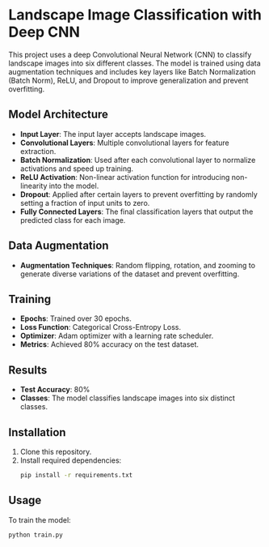 # Landscape Image Classification with Deep CNN

This project uses a deep Convolutional Neural Network (CNN) to classify landscape images into six different classes. The model is trained using data augmentation techniques and includes key layers like Batch Normalization (Batch Norm), ReLU, and Dropout to improve generalization and prevent overfitting.

## Model Architecture

- **Input Layer**: The input layer accepts landscape images.
- **Convolutional Layers**: Multiple convolutional layers for feature extraction.
- **Batch Normalization**: Used after each convolutional layer to normalize activations and speed up training.
- **ReLU Activation**: Non-linear activation function for introducing non-linearity into the model.
- **Dropout**: Applied after certain layers to prevent overfitting by randomly setting a fraction of input units to zero.
- **Fully Connected Layers**: The final classification layers that output the predicted class for each image.

## Data Augmentation

- **Augmentation Techniques**: Random flipping, rotation, and zooming to generate diverse variations of the dataset and prevent overfitting.

## Training

- **Epochs**: Trained over 30 epochs.
- **Loss Function**: Categorical Cross-Entropy Loss.
- **Optimizer**: Adam optimizer with a learning rate scheduler.
- **Metrics**: Achieved 80% accuracy on the test dataset.

## Results

- **Test Accuracy**: 80%
- **Classes**: The model classifies landscape images into six distinct classes.

## Installation

1. Clone this repository.
2. Install required dependencies:
    ```bash
    pip install -r requirements.txt
    ```

## Usage

To train the model:
```bash
python train.py
